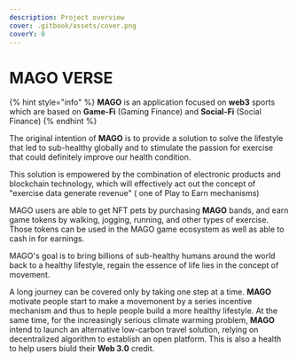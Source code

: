 ```yaml
---
description: Project overview
cover: .gitbook/assets/cover.png
coverY: 0
---
```


# MAGO VERSE

{% hint style="info" %}
**MAGO** is an application focused on **web3** sports which are based on **Game-Fi** (Gaming Finance) and **Social-Fi** (Social Finance)
{% endhint %}

The original intention of **MAGO** is to provide a solution to solve the lifestyle that led to sub-healthy globally and to stimulate the passion for exercise that could definitely improve our health condition.

This solution is empowered by the combination of electronic products and blockchain technology, which will effectively act out the concept of "exercise data generate revenue" ( one of Play to Earn mechanisms)

MAGO users are able to get NFT pets by purchasing **MAGO** bands, and earn game tokens by walking, jogging, running, and other types of exercise. Those tokens can be used in the MAGO game ecosystem as well as able to cash in for earnings.

MAGO's goal is to bring billions of sub-healthy humans around the world back to a healthy lifestyle, regain the essence of life lies in the concept of movement.

A long journey can be covered only by taking one step at a time. **MAGO** motivate people start to make a movemonent by a series incentive mechanism and thus to heple people build a more healthy lifestyle. At the same time, for the increasingly serious climate warming problem, **MAGO** intend to launch an alternative low-carbon travel solution, relying on decentralized algorithm to establish an open platform. This is also a health to help users biuld their **Web 3.0** credit.
